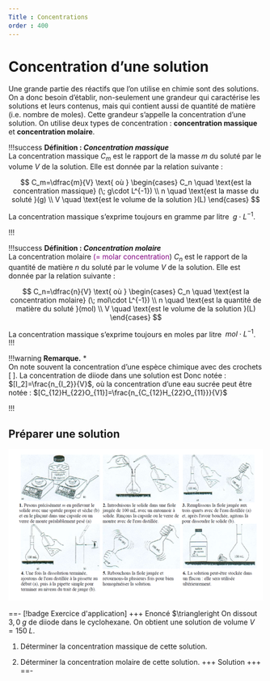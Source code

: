 ```yaml
---
Title : Concentrations
order : 400
---
```


# Concentration d’une solution

Une grande partie des réactifs que l’on utilise en chimie sont des
solutions. On a donc besoin d’établir, non-seulement une grandeur qui
caractérise les solutions et leurs contenus, mais qui contient aussi de
quantité de matière (i.e. nombre de moles). Cette grandeur s’appelle la
concentration d’une solution. On utilise deux types de concentration :
**concentration massique** et **concentration molaire**.

!!!success **Définition : *Concentration massique***  
La concentration massique $C_m$ est le rapport de la masse $m$ du soluté par le volume $V$ de la solution. Elle est donnée par la relation suivante :

$$
  C_m=\dfrac{m}{V} \text{ où }  
            \begin{cases}
            C_n  \quad \text{est la concentration massique} (\; g\cdot L^{-1}) \\
            n  \quad \text{est la masse du soluté }(g) \\
            V \quad \text{est le volume de la solution }(L)
            \end{cases}
$$

La concentration massique s’exprime toujours en gramme par litre
$\; g\cdot L^{-1}$.

!!!

!!!success **Définition : *Concentration molaire***  
La concentration molaire <span style="color: purple">(= molar
concentration</span>) $C_n$ est le rapport de la quantité de matière
$n$ du soluté par le volume $V$ de la solution. Elle est donnée par
la relation suivante :

$$
  C_n=\dfrac{n}{V} \text{ où }  
            \begin{cases}
            C_n  \quad \text{est la concentration molaire} (\; mol\cdot L^{-1}) \\
            n  \quad \text{est la quantité de matière du soluté }(mol) \\
            V \quad \text{est le volume de la solution }(L)
            \end{cases}
$$

La concentration massique s’exprime toujours en moles par litre $\; mol\cdot L^{-1}$.
!!!

!!!warning **Remarque.** *  
On note souvent la concentration d’une espèce chimique avec des crochets $[ \; ]$. La concentration de diiode dans une solution est Donc notée
: 
$[I_2]=\frac{n_{I_2}}{V}$, où la concentration d’une eau sucrée peut être notée : $[C_{12}H_{22}O_{11}]=\frac{n_{C_{12}H_{22}O_{11}}}{V}$

!!!

## Préparer une solution 
![Etapes de la préparation d'une solution ](../img/4/soln.png)

==- [!badge Exercice d'application]
+++ Enoncé 
$\triangleright  On dissout $3,0\; g$ de diiode
dans le cyclohexane. On obtient une solution de volume $V=150\; L$.

1.  Déterminer la concentration massique de cette solution.

2.  Déterminer la concentration molaire de cette solution.
+++ Solution
+++
==-
